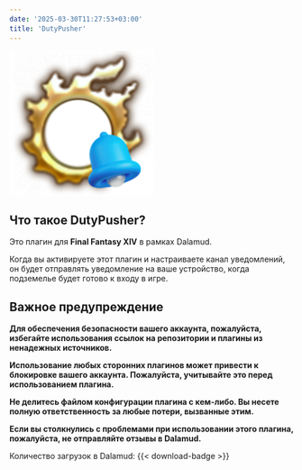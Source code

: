 ```yaml
---
date: '2025-03-30T11:27:53+03:00'
title: 'DutyPusher'
---
```


![Логотип](https://github.com/MorCherlf/FFXIVDutyPusher/blob/master/Resources/img/icon.png?raw=true)

## Что такое DutyPusher?

Это плагин для **Final Fantasy XIV** в рамках Dalamud.

Когда вы активируете этот плагин и настраиваете канал уведомлений, он будет отправлять уведомление на ваше устройство, когда подземелье будет готово к входу в игре.

## Важное предупреждение

**Для обеспечения безопасности вашего аккаунта, пожалуйста, избегайте использования ссылок на репозитории и плагины из ненадежных источников.**

**Использование любых сторонних плагинов может привести к блокировке вашего аккаунта. Пожалуйста, учитывайте это перед использованием плагина.**

**Не делитесь файлом конфигурации плагина с кем-либо. Вы несете полную ответственность за любые потери, вызванные этим.**

**Если вы столкнулись с проблемами при использовании этого плагина, пожалуйста, не отправляйте отзывы в Dalamud.**

Количество загрузок в Dalamud: {{< download-badge >}}